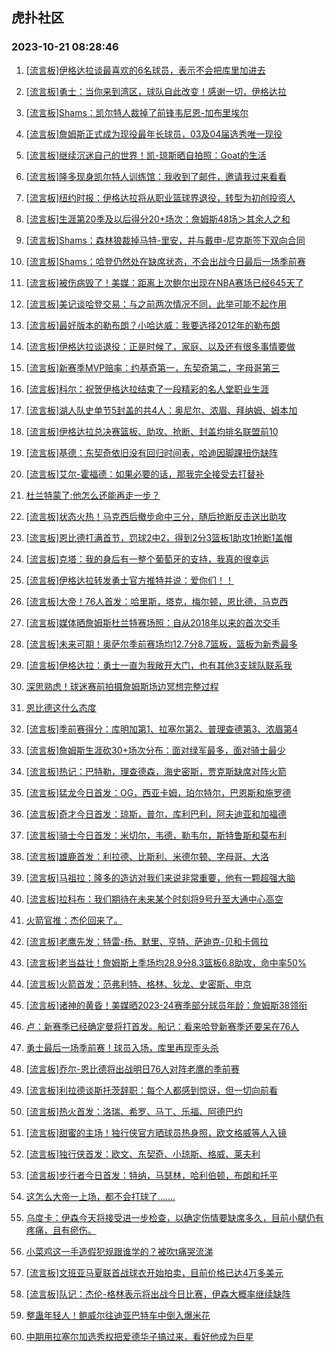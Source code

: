 ## 虎扑社区 
### 2023-10-21 08:28:46

1. [[流言板]伊格达拉谈最喜欢的6名球员，表示不会把库里加进去](https://bbs.hupu.com/62564520.html)

2. [[流言板]勇士：当你来到湾区，球队自此改变！感谢一切，伊格达拉](https://bbs.hupu.com/62564171.html)

3. [[流言板]Shams：凯尔特人裁掉了前锋韦尼恩-加布里埃尔](https://bbs.hupu.com/62562420.html)

4. [[流言板]詹姆斯正式成为现役最年长球员，03及04届选秀唯一现役](https://bbs.hupu.com/62562390.html)

5. [[流言板]继续沉迷自己的世界！凯-琼斯晒自拍照：Goat的生活](https://bbs.hupu.com/62562766.html)

6. [[流言板]隆多现身凯尔特人训练馆：我收到了邮件，邀请我过来看看](https://bbs.hupu.com/62563907.html)

7. [[流言板]纽约时报：伊格达拉将从职业篮球界退役，转型为初创投资人](https://bbs.hupu.com/62561529.html)

8. [[流言板]生涯第20季及以后得分20+场次：詹姆斯48场＞其余人之和](https://bbs.hupu.com/62564607.html)

9. [[流言板]Shams：森林狼裁掉马特-里安，并与戴申-尼克斯签下双向合同](https://bbs.hupu.com/62563226.html)

10. [[流言板]Shams：哈登仍然处在缺席状态，不会出战今日最后一场季前赛](https://bbs.hupu.com/62563482.html)

11. [[流言板]被伤病毁了！美媒：距离上次鲍尔出现在NBA赛场已经645天了](https://bbs.hupu.com/62564572.html)

12. [[流言板]美记谈哈登交易：与之前两次情况不同，此举可能不起作用](https://bbs.hupu.com/62564525.html)

13. [[流言板]最好版本的勒布朗？小哈达威：我要选择2012年的勒布朗](https://bbs.hupu.com/62562642.html)

14. [[流言板]伊格达拉谈退役：正是时候了，家庭、以及还有很多事情要做](https://bbs.hupu.com/62563602.html)

15. [[流言板]新赛季MVP赔率：约基奇第一，东契奇第二，字母哥第三](https://bbs.hupu.com/62564431.html)

16. [[流言板]科尔：祝贺伊格达拉结束了一段精彩的名人堂职业生涯](https://bbs.hupu.com/62564061.html)

17. [[流言板]湖人队史单节5封盖的共4人：奥尼尔、浓眉、拜纳姆、姆本加](https://bbs.hupu.com/62562785.html)

18. [[流言板]伊格达拉总决赛篮板、助攻、抢断、封盖均排名联盟前10](https://bbs.hupu.com/62562539.html)

19. [[流言板]基德：东契奇依旧没有回归时间表，哈迪因脚踝扭伤缺阵](https://bbs.hupu.com/62564411.html)

20. [[流言板]艾尔-霍福德：如果必要的话，那我完全接受去打替补](https://bbs.hupu.com/62564498.html)

21. [杜兰特蒙了:他怎么还能再走一步？](https://bbs.hupu.com/62561346.html)

22. [[流言板]状态火热！马克西后撤步命中三分，随后抢断反击送出助攻](https://bbs.hupu.com/62564628.html)

23. [[流言板]恩比德打满首节，罚球2中2，得到2分3篮板1助攻1抢断1盖帽](https://bbs.hupu.com/62564725.html)

24. [[流言板]克塔：我的身后有一整个葡萄牙的支持，我真的很幸运](https://bbs.hupu.com/62564594.html)

25. [[流言板]伊格达拉转发勇士官方推特并说：爱你们！！](https://bbs.hupu.com/62564461.html)

26. [[流言板]大帝！76人首发：哈里斯，塔克，梅尔顿，恩比德，马克西](https://bbs.hupu.com/62564450.html)

27. [[流言板]媒体晒詹姆斯杜兰特赛场照：自从2018年以来的首次交手](https://bbs.hupu.com/62562531.html)

28. [[流言板]未来可期！奥萨尔季前赛场均12.7分8.7篮板，篮板为新秀最多](https://bbs.hupu.com/62564661.html)

29. [[流言板]伊格达拉：勇士一直为我敞开大门，也有其他3支球队联系我](https://bbs.hupu.com/62563706.html)

30. [深思熟虑！球迷赛前拍摄詹姆斯场边冥想完整过程](https://bbs.hupu.com/62562467.html)

31. [恩比德这什么态度](https://bbs.hupu.com/62564673.html)

32. [[流言板]季前赛得分：库明加第1、拉塞尔第2、普理查德第3、浓眉第4](https://bbs.hupu.com/62562415.html)

33. [[流言板]詹姆斯生涯砍30+场次分布：面对绿军最多，面对骑士最少](https://bbs.hupu.com/62559681.html)

34. [[流言板]热记：巴特勒，理查德森，海史密斯，贾克斯缺席对阵火箭](https://bbs.hupu.com/62564444.html)

35. [[流言板]猛龙今日首发：OG，西亚卡姆，珀尔特尔，巴恩斯和施罗德](https://bbs.hupu.com/62564615.html)

36. [[流言板]奇才今日首发：琼斯，普尔，库利巴利，阿夫迪亚和加福德](https://bbs.hupu.com/62564576.html)

37. [[流言板]骑士今日首发：米切尔，韦德，勒韦尔，斯特鲁斯和莫布利](https://bbs.hupu.com/62564455.html)

38. [[流言板]雄鹿首发：利拉德、比斯利、米德尔顿、字母哥、大洛](https://bbs.hupu.com/62564770.html)

39. [[流言板]马祖拉：隆多的造访对我们来说非常重要，他有一颗超强大脑](https://bbs.hupu.com/62564649.html)

40. [[流言板]拉科布：我们期待在未来某个时刻将9号升至大通中心高空](https://bbs.hupu.com/62564047.html)

41. [火箭官推：杰伦回来了。](https://bbs.hupu.com/62564650.html)

42. [[流言板]老鹰先发：特雷-杨、默里、亨特、萨迪克-贝和卡佩拉](https://bbs.hupu.com/62564487.html)

43. [[流言板]老当益壮！詹姆斯上季场均28.9分8.3篮板6.8助攻，命中率50%](https://bbs.hupu.com/62564807.html)

44. [[流言板]火箭首发：范弗利特、格林、狄龙、史密斯、申京](https://bbs.hupu.com/62564714.html)

45. [[流言板]诸神的黄昏！美媒晒2023-24赛季部分球员年龄：詹姆斯38领衔](https://bbs.hupu.com/62561971.html)

46. [卢：新赛季已经确定曼将打首发。船记：看来哈登新赛季还要呆在76人](https://bbs.hupu.com/62564264.html)

47. [勇士最后一场季前赛！球员入场，库里再现歪头杀](https://bbs.hupu.com/62564757.html)

48. [[流言板]乔尔-恩比德将出战明日76人对阵老鹰的季前赛](https://bbs.hupu.com/62562619.html)

49. [[流言板]利拉德谈斯托茨辞职：每个人都感到惊讶，但一切向前看](https://bbs.hupu.com/62564749.html)

50. [[流言板]热火首发：洛瑞、希罗、马丁、乐福、阿德巴约](https://bbs.hupu.com/62564737.html)

51. [[流言板]甜蜜的主场！独行侠官方晒球员热身照，欧文格威等人入镜](https://bbs.hupu.com/62564717.html)

52. [[流言板]独行侠首发：欧文、东契奇、小琼斯、格威、莱夫利](https://bbs.hupu.com/62564814.html)

53. [[流言板]步行者今日首发：特纳，马瑟林，哈利伯顿，布朗和托平](https://bbs.hupu.com/62564463.html)

54. [这怎么大帝一上场，都不会打球了.......](https://bbs.hupu.com/62564695.html)

55. [乌度卡：伊森今天将接受进一步检查，以确定伤情要缺席多久，目前小腿仍有疼痛，且有瘀伤。](https://bbs.hupu.com/62564400.html)

56. [小菜鸡这一手造假犯规跟谁学的？被吹t痛哭流涕](https://bbs.hupu.com/62564343.html)

57. [[流言板]文班亚马夏联首战球衣开始拍卖，目前价格已达4万多美元](https://bbs.hupu.com/62563196.html)

58. [[流言板]队记：杰伦-格林表示将出战今日比赛，伊森大概率继续缺阵](https://bbs.hupu.com/62563761.html)

59. [整蛊年轻人！鲍威尔往迪亚巴特车中倒入爆米花](https://bbs.hupu.com/62563668.html)

60. [中期用拉塞尔加选秀权把爱德华子搞过来，看好他成为巨星](https://bbs.hupu.com/62564588.html)

